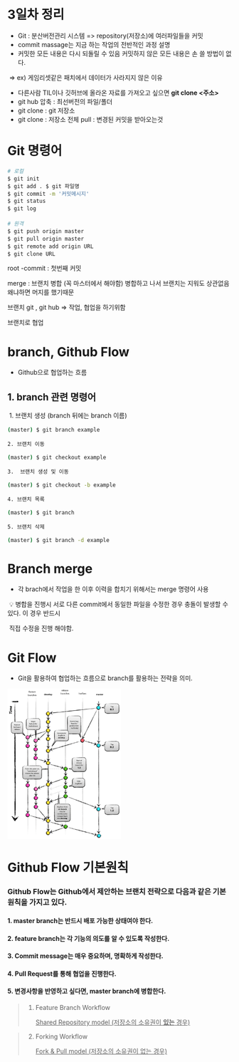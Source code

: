 # 3일차 정리

- Git : 분산버전관리 시스템 => repository(저장소)에 여러파일들을 커밋
- commit massage는 지금 하는 작업의 전반적인 과정 설명
- 커밋한 모든 내용은 다시 되돌릴 수 있음 커밋하지 않은 모든 내용은 손 쓸 방법이 없다. 

​        => ex) 게임리셋같은 패치에서 데이터가 사라지지 않은 이유

- 다른사람 TIL이나 깃허브에 올라온 자료를 가져오고 싶으면 **git clone <주소>**
- git hub 압축 : 최선버전의 파일/폴더
- git clone : git 저장소
- git clone : 저장소 전체  pull : 변경된 커밋을 받아오는것

# Git 명령어

```bash
# 로컬
$ git init
$ git add . $ git 파일명
$ git commit -m '커밋메시지'
$ git status
$ git log

# 원격
$ git push origin master
$ git pull origin master
$ git remote add origin URL
$ git clone URL
```



root -commit : 첫번째 커밋

merge : 브랜치 병합 (꼭 마스터에서 해야함) 병합하고 나서 브랜치는 지워도 상관없음 왜냐하면 머지를 했기때문



브랜치 git , git hub => 작업, 협업을 하기위함

브랜치로 협업

# branch, Github Flow

- Github으로 협업하는 흐름

## 1. branch 관련 명령어

​	1. 브랜치 생성 (branch 뒤에는 branch 이름)

```bash
(master) $ git branch example
```

	2. 브랜치 이동

```bash
(master) $ git checkout example
```

	3.  브랜치 생성 및 이동

```bash
(master) $ git checkout -b example
```

	4. 브랜치 목록

```bash
(master) $ git branch
```

	5. 브랜치 삭제

```bash
(master) $ git branch -d example
```



# Branch merge

- 각 brach에서 작업을 한 이후 이력을 합치기 위해서는 merge 명령어 사용

​	💡 병합을 진행시 서로 다른 commit에서 동일한 파일을 수정한 경우 충돌이 발생할 수 있다. 이 경우 반드시 

​         직접 수정을 진행 해야함.

# Git Flow

- Git을 활용하여 협업하는 흐름으로 branch를 활용하는 전략을 의미.

<img src="branch.assets/git-flow_overall_graph-16572170801432.png" alt="git-flow_overall_graph" style="zoom:33%;" />



# Github Flow 기본원칙



### Github Flow는 Github에서 제안하는 브랜치 전략으로 다음과 같은 기본 원칙을 가지고 있다.



#### 1.  master branch는 반드시 배포 가능한 상태여야 한다.

#### 2. feature branch는 각 기능의 의도를 알 수 있도록 작성한다.

#### 3. Commit message는 매우 중요하며, 명확하게 작성한다.

#### 4. Pull Request를 통해 협업을 진행한다.

#### 5. 변경사항을 반영하고 싶다면, master branch에 병합한다.



> 1) Feature Branch Workflow 
>
>    <u>Shared Repository model (저장소의 소유권이 **있는** 경우)</u>



> 2. Forking Workflow
>
>    <u>Fork & Pull model (저장소의 소유권이 없는 경우)</u>



